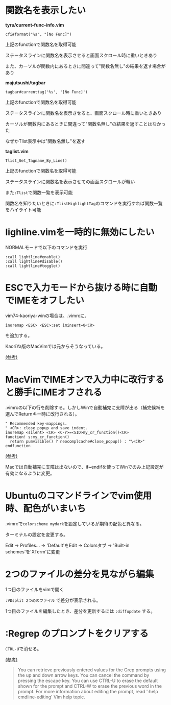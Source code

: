 # 関数名を表示したい

**tyru/current-func-info.vim**

	cfi#format("%s", "[No Func]")

上記のfunctionで関数名を取得可能

ステータスラインに関数名を表示させると画面スクロール時に重いときあり

また、カーソルが関数内にあるときに間違って"関数名無し"の結果を返す場合があり


**majutsushi/tagbar**

    tagbar#currenttag('%s', '[No Func]')

上記のfunctionで関数名を取得可能

ステータスラインに関数名を表示させると、画面スクロール時に重いときあり

カーソルが関数内にあるときに間違って"関数名無し"の結果を返すことはなかった

なぜかTlist表示中は"関数名無し"を返す


**taglist.vim**

    Tlist_Get_Tagname_By_Line()

上記のfunctionで関数名を取得可能

ステータスラインに関数名を表示させての画面スクロールが軽い

また`:Tlist`で関数一覧を表示可能

関数名を知りたいときに`:TlistHighlightTag`のコマンドを実行すれば関数一覧をハイライト可能


# lighline.vimを一時的に無効にしたい

NORMALモードで以下のコマンドを実行

	:call lightline#enable()
	:call lightline#disable()
	:call lightline#toggle()


# ESCで入力モードから抜ける時に自動でIMEをオフしたい

vim74-kaoriya-winの場合は、.vimrcに、

	inoremap <ESC> <ESC>:set iminsert=0<CR>

を追加する。

KaoriYa版のMacVimでは元からそうなっている。

[(参考)](https://github.com/splhack/macvim-kaoriya/wiki/Readme#%E6%97%A5%E6%9C%AC%E8%AA%9E%E5%85%A5%E5%8A%9Bim%E8%87%AA%E5%8B%95%E3%82%AA%E3%83%B3%E3%82%AA%E3%83%95)


# MacVimでIMEオンで入力中に改行すると勝手にIMEオフされる

.vimrcの以下の行を削除する。しかしWinで自動補完に支障が出る（補完候補を選んでReturnキー時に改行される）。

	" Recommended key-mappings.
	" <CR>: close popup and save indent.
	inoremap <silent> <CR> <C-r>=<SID>my_cr_function()<CR>
	function! s:my_cr_function()
	  return pumvisible() ? neocomplcache#close_popup() : "\<CR>"
	endfunction

[(参考)](http://baqamore.hatenablog.com/entry/2014/12/28/023713)


Macでは自動補完に支障は出ないので、if~endifを使ってWinでのみ上記設定が有効になるように変更。


# Ubuntuのコマンドラインでvim使用時、配色がいまいち

.vimrcで`colorscheme mydark`を設定しているが期待の配色と異なる。

ターミナルの設定を変更する。

Edit -> Profiles... -> 'Default'をEdit -> Colorsタブ -> 'Built-in schemes'を'XTerm'に変更


# 2つのファイルの差分を見ながら編集

1つ目のファイルをvimで開く

`:VDsplit 2つめのファイル` で差分が表示される。

1つ目のファイルを編集したとき、差分を更新するには `:diffupdate` する。


# :Regrep のプロンプトをクリアする

`CTRL-U`で消せる。

[(参考)](http://www.vim.org/scripts/script.php?script_id=311)

> You can retrieve previously entered values for the Grep prompts using the up 
> and down arrow keys. You can cancel the command by pressing the escape key. 
> You can use CTRL-U to erase the default shown for the prompt and CTRL-W to 
> erase the previous word in the prompt. For more information about editing 
> the prompt, read ':help cmdline-editing' Vim help topic.

